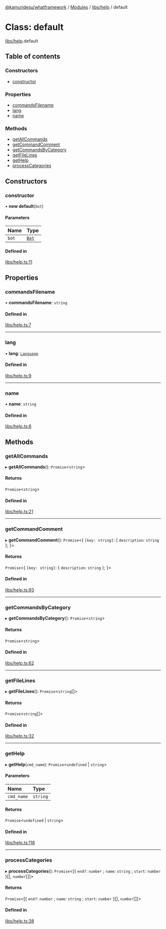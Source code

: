 [@kamuridesu/whatframework](../README.md) / [Modules](../modules.md) / [libs/help](../modules/libs_help.md) / default

# Class: default

[libs/help](../modules/libs_help.md).default

## Table of contents

### Constructors

- [constructor](libs_help.default.md#constructor)

### Properties

- [commandsFilename](libs_help.default.md#commandsfilename)
- [lang](libs_help.default.md#lang)
- [name](libs_help.default.md#name)

### Methods

- [getAllCommands](libs_help.default.md#getallcommands)
- [getCommandComment](libs_help.default.md#getcommandcomment)
- [getCommandsByCategory](libs_help.default.md#getcommandsbycategory)
- [getFileLines](libs_help.default.md#getfilelines)
- [getHelp](libs_help.default.md#gethelp)
- [processCategories](libs_help.default.md#processcategories)

## Constructors

### constructor

• **new default**(`bot`)

#### Parameters

| Name | Type |
| :------ | :------ |
| `bot` | [`Bot`](src_modules_bot.Bot.md) |

#### Defined in

[libs/help.ts:11](https://github.com/kamuridesu/WhatFramework/blob/9b80f30/libs/help.ts#L11)

## Properties

### commandsFilename

• **commandsFilename**: `string`

#### Defined in

[libs/help.ts:7](https://github.com/kamuridesu/WhatFramework/blob/9b80f30/libs/help.ts#L7)

___

### lang

• **lang**: [`Language`](libs_lang_language.Language.md)

#### Defined in

[libs/help.ts:9](https://github.com/kamuridesu/WhatFramework/blob/9b80f30/libs/help.ts#L9)

___

### name

• **name**: `string`

#### Defined in

[libs/help.ts:8](https://github.com/kamuridesu/WhatFramework/blob/9b80f30/libs/help.ts#L8)

## Methods

### getAllCommands

▸ **getAllCommands**(): `Promise`<`string`\>

#### Returns

`Promise`<`string`\>

#### Defined in

[libs/help.ts:21](https://github.com/kamuridesu/WhatFramework/blob/9b80f30/libs/help.ts#L21)

___

### getCommandComment

▸ **getCommandComment**(): `Promise`<{ `[key: string]`: { `description`: `string`  };  }\>

#### Returns

`Promise`<{ `[key: string]`: { `description`: `string`  };  }\>

#### Defined in

[libs/help.ts:93](https://github.com/kamuridesu/WhatFramework/blob/9b80f30/libs/help.ts#L93)

___

### getCommandsByCategory

▸ **getCommandsByCategory**(): `Promise`<`string`\>

#### Returns

`Promise`<`string`\>

#### Defined in

[libs/help.ts:62](https://github.com/kamuridesu/WhatFramework/blob/9b80f30/libs/help.ts#L62)

___

### getFileLines

▸ **getFileLines**(): `Promise`<`string`[]\>

#### Returns

`Promise`<`string`[]\>

#### Defined in

[libs/help.ts:32](https://github.com/kamuridesu/WhatFramework/blob/9b80f30/libs/help.ts#L32)

___

### getHelp

▸ **getHelp**(`cmd_name`): `Promise`<`undefined` \| `string`\>

#### Parameters

| Name | Type |
| :------ | :------ |
| `cmd_name` | `string` |

#### Returns

`Promise`<`undefined` \| `string`\>

#### Defined in

[libs/help.ts:118](https://github.com/kamuridesu/WhatFramework/blob/9b80f30/libs/help.ts#L118)

___

### processCategories

▸ **processCategories**(): `Promise`<[{ `end?`: `number` ; `name`: `string` ; `start`: `number`  }[], `number`[]]\>

#### Returns

`Promise`<[{ `end?`: `number` ; `name`: `string` ; `start`: `number`  }[], `number`[]]\>

#### Defined in

[libs/help.ts:38](https://github.com/kamuridesu/WhatFramework/blob/9b80f30/libs/help.ts#L38)
